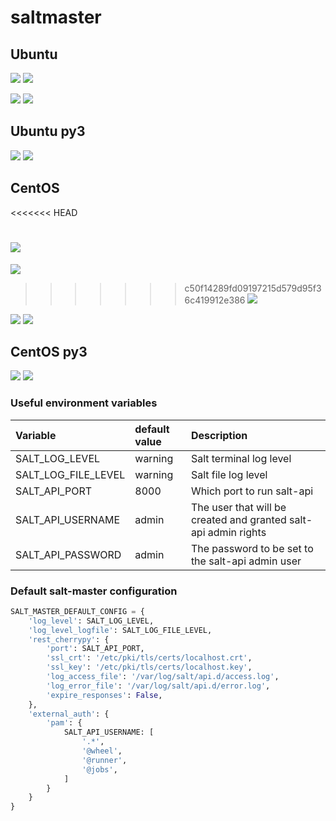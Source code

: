 # saltmaster

## Ubuntu

[![](https://images.microbadger.com/badges/version/cathaldallan/saltmaster:2017.7-ubuntu.svg)](https://github.com/codeminus/docker-library/blob/master/salt/master/2017.7/ubuntu/Dockerfile "2017.7-ubuntu")
[![](https://images.microbadger.com/badges/image/cathaldallan/saltmaster:2017.7-ubuntu.svg)](https://microbadger.com/images/cathaldallan/saltmaster:2017.7-ubuntu "2017.7-ubuntu")

[![](https://images.microbadger.com/badges/version/cathaldallan/saltmaster:2018.3-ubuntu.svg)](https://github.com/codeminus/docker-library/blob/master/salt/master/2018.3/ubuntu/Dockerfile "2018.3-ubuntu")
[![](https://images.microbadger.com/badges/image/cathaldallan/saltmaster:2018.3-ubuntu.svg)](https://microbadger.com/images/cathaldallan/saltmaster:2018.3-ubuntu "2018.3-ubuntu")

## Ubuntu py3

[![](https://images.microbadger.com/badges/version/cathaldallan/saltmaster:2019.2-ubuntu.svg)](2019.2/ubuntu/Dockerfile "2019.2-ubuntu")
[![](https://images.microbadger.com/badges/image/cathaldallan/saltmaster:2019.2-ubuntu.svg)](https://microbadger.com/images/cathaldallan/saltmaster:2019.2-ubuntu "2019.2-ubuntu")

## CentOS
<<<<<<< HEAD

[![](https://images.microbadger.com/badges/version/cathaldallan/saltmaster:2017.7-centos.svg)](2017.7/centos/Dockerfile "2017.7-centos")
=======
[![](https://images.microbadger.com/badges/version/cathaldallan/saltmaster:2017.7-centos.svg)](https://github.com/codeminus/docker-library/blob/master/salt/master/2017.7/centos/Dockerfile "2017.7-centos")
>>>>>>> c50f14289fd09197215d579d95f36c419912e386
[![](https://images.microbadger.com/badges/image/cathaldallan/saltmaster:2017.7-centos.svg)](https://microbadger.com/images/cathaldallan/saltmaster:2017.7-centos "2017.7-centos")

[![](https://images.microbadger.com/badges/version/cathaldallan/saltmaster:2018.3-centos.svg)](https://github.com/codeminus/docker-library/blob/master/salt/master/2018.3/centos/Dockerfile "2018.3-centos")
[![](https://images.microbadger.com/badges/image/cathaldallan/saltmaster:2018.3-centos.svg)](https://microbadger.com/images/cathaldallan/saltmaster:2018.3-centos "2018.3-centos")

## CentOS py3

[![](https://images.microbadger.com/badges/version/cathaldallan/saltmaster:2019.2-centos.svg)](2019.2/centos/Dockerfile "2019.2-centos")
[![](https://images.microbadger.com/badges/image/cathaldallan/saltmaster:2019.2-centos.svg)](https://microbadger.com/images/cathaldallan/saltmaster:2019.2-centos "2019.2-centos")


### Useful environment variables

| Variable | default value | Description |
|:- |:- |:- |
| SALT_LOG_LEVEL | warning | Salt terminal log level |
| SALT_LOG_FILE_LEVEL | warning |Salt file log level |
| SALT_API_PORT | 8000 |Which port to run salt-api |
| SALT_API_USERNAME | admin | The user that will be created and granted salt-api admin rights |
| SALT_API_PASSWORD | admin | The password to be set to the salt-api admin user |


### Default salt-master configuration

```python
SALT_MASTER_DEFAULT_CONFIG = {
    'log_level': SALT_LOG_LEVEL,
    'log_level_logfile': SALT_LOG_FILE_LEVEL,
    'rest_cherrypy': {
        'port': SALT_API_PORT,
        'ssl_crt': '/etc/pki/tls/certs/localhost.crt',
        'ssl_key': '/etc/pki/tls/certs/localhost.key',
        'log_access_file': '/var/log/salt/api.d/access.log',
        'log_error_file': '/var/log/salt/api.d/error.log',
        'expire_responses': False,
    },
    'external_auth': {
        'pam': {
            SALT_API_USERNAME: [
                '.*',
                '@wheel',
                '@runner',
                '@jobs',
            ]
        }
    }
}
```
